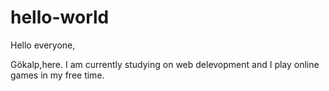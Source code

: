 # hello-world

Hello everyone,

Gökalp,here. I am currently studying on web delevopment and I play online games in my free time.
